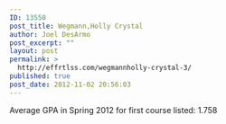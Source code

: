 ```yaml
---
ID: 13550
post_title: Wegmann,Holly Crystal
author: Joel DesArmo
post_excerpt: ""
layout: post
permalink: >
  http://effrtlss.com/wegmannholly-crystal-3/
published: true
post_date: 2012-11-02 20:56:03
---
```

<p>Average GPA in Spring 2012 for first course listed: 1.758</p>